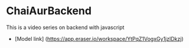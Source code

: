 # ChaiAurBackend

This is a video series on backend with javascript

- [Model link] (https://app.eraser.io/workspace/YtPqZ1VogxGy1jzIDkzj)
